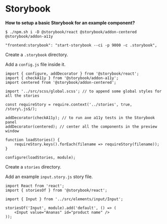 # Storybook

**How to setup a basic Storybook for an example component?**

`$ ./npm.sh i -D @storybook/react @storybook/addon-centered @storybook/addon-a11y`

`"frontend:storybook": "start-storybook --ci -p 9000 -c .storybook",`

Create a `.storybook` directory.

Add a `config.js` file inside it.

```
import { configure, addDecorator } from '@storybook/react';
import { checkA11y } from '@storybook/addon-a11y';
import centered from '@storybook/addon-centered';

import '../src/scss/global.scss'; // to append some global styles for all the stories

const requireStory = require.context('../stories', true, /story\.js$/);

addDecorator(checkA11y); // to run axe a11y tests in the Storybook panel
addDecorator(centered); // center all the components in the preview window

function loadStories() {
	requireStory.keys().forEach(filename => requireStory(filename));
}

configure(loadStories, module);
```

Create a `stories` directory.

Add an example `input.story.js` story file.

```
import React from 'react';
import { storiesOf } from '@storybook/react';

import { Input } from '../src/elements/input/Input';

storiesOf('Input', module).add('default', () => (
	<Input value="Ananas" id="product name" />
));
```
